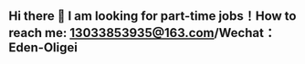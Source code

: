 ## Hi there 👋 I am looking for part-time jobs！How to reach me: 13033853935@163.com/Wechat：Eden-Oligei

<!--

- 🔭 I’m currently working on single-cell
- 🌱 I’m currently learning Machine Learning and Deep Learning
- 👯 I’m looking to collaborate on Universities, research institutions, and students
- 💬 Ask me about bioinformatics and data analysis
- 📫 How to reach me: 13033853935@163.com/Wechat：Eden-Oligei
- 🧬 Skills:RNA-Seq, proteomics,lipidomics, metabolomics, single-cell, mNGS, 16S, CUT&Tag，linux-Ubuntu system installation,Installation and configuration of third-generation nanopore sequencing system，Genome assembly (de novo assembly/mapping assembly)

- 🔭 我目前正在研究单细胞
- 🌱 我目前正在学习机器学习和深度学习
- 👯 我希望与高校、研究机构和学生合作
- 💬 咨询生物信息学和数据分析
- 📫 如何联系我：13033853935@163.com/微信：Eden-Oligei
- 🧬 技能：RNA-Seq、蛋白质组学、脂质组学、代谢组学、单细胞、mNGS、16S、CUT&Tag、linux-Ubuntu系统安装、三代测序nanopore测序系统安装配置、基因组组装（从头组装/比对组装）、Python、R、Linux

项目经验：  
  1.脂肪单核细胞纤维化机制分析。
    使用Seurat4，对棕色及米色脂肪组织进行质控，过滤，去批次效应（harmony,by Anchors）,降维聚类，注释,不同细胞类型占比展示 by sample,通路活性分析，细胞通信分析，GSEA，拟时序分析，差异基因分析。揭示袖状胃切除手术后，棕色脂肪组织纤维化中IGF通路及Nucb2基因作用机制。
  2.结肠单细胞神经嵴细胞分析。
    使用Seurat4，对结肠细胞进行质控，过滤，去批次效应（harmony,by Anchors）,降维聚类，注释，关注神经嵴细胞，不同细胞类型占比展示 by sample。
  3.睡眠呼吸暂停低通气综合征宏基因组分析。
    二代测序宏基因组数据上游分析，获取物种丰度表；alpha,beta多样性；差异物种分析；LEfSe分析；随机森林分析；差异功能基因富集与分析（go，kegg）；物种代谢物相关性分析。通过以上分析，展示组间差异物种，找到可能影响患者的关键物种及代谢物。
  4.高脂血肠道菌16S数据分析
    二代测序16数据上游分析，获取物种丰度表；数据处理获取属级丰度表；alpha,beta多样性；差异物种分析；LEfSe分析；随机森林分析；3分组差异共有物种分析；物种代谢物相关性分析。通过以上分析，展示组间差异物种，找到可能影响患者的关键物种及代谢物。
  5.
-->
